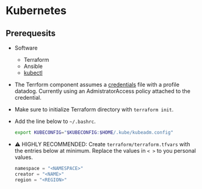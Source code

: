 # Kubernetes

## Prerequesits

- Software
  - Terraform
  - Ansible
  - [kubectl](https://kubernetes.io/docs/reference/kubectl/overview/)
- The Terrform component assumes a [credentials](https://docs.aws.amazon.com/cli/latest/userguide/cli-configure-files.html) file with a profile datadog. Currently using an AdmistratorAccess policy attached to the credential.
- Make sure to initialize Terraform directory with `terraform init`.
- Add the line below to `~/.bashrc`.

  ```bash
  export KUBECONFIG="$KUBECONFIG:$HOME/.kube/kubeadm.config"
  ```

- :warning: HIGHLY RECOMMENDED: Create `terraform/terraform.tfvars` with the entries below at minimum. Replace the values in `< >` to you personal values.

  ```terraform
  namespace = "<NAMESPACE>"
  creator = "<NAME>"
  region = "<REGION>"
  ```
